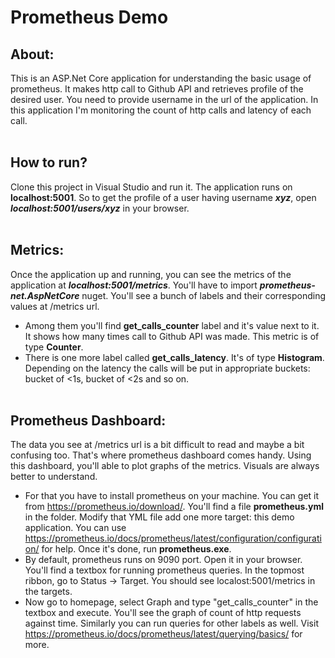 # Prometheus Demo

## About: <br/>
This is an ASP.Net Core application for understanding the basic usage of prometheus. It makes http call to Github API and retrieves profile of the desired user. You need to provide username in the url of the application. In this application I'm monitoring the count of http calls and latency of each call.<br/><br/>


## How to run?<br/>
Clone this project in Visual Studio and run it. The application runs on **localhost:5001**. So to get the profile of a user having username ***xyz***, open ***localhost:5001/users/xyz*** in your browser.<br/><br/>


## Metrics:
Once the application up and running, you can see the metrics of the application at ***localhost:5001/metrics***. You'll have to import ***prometheus-net.AspNetCore*** nuget.
You'll see a bunch of labels and their corresponding values at /metrics url.<br/>
- Among them you'll find **get_calls_counter** label and it's value next to it. It shows how many times call to Github API was made. This metric is of type **Counter**.<br/>
- There is one more label called **get_calls_latency**. It's of type **Histogram**. Depending on the latency the calls will be put in appropriate buckets: bucket of <1s, bucket of <2s and so on.<br/><br/>


## Prometheus Dashboard:
The data you see at /metrics url is a bit difficult to read and maybe a bit confusing too. That's where prometheus dashboard comes handy. Using this dashboard, you'll able to plot graphs of the metrics. Visuals are always better to understand.<br/>
- For that you have to install prometheus on your machine. You can get it from https://prometheus.io/download/. You'll find a file **prometheus.yml** in the folder. Modify that YML file add one more target: this demo application. You can use https://prometheus.io/docs/prometheus/latest/configuration/configuration/ for help. Once it's done, run **prometheus.exe**. <br/>
- By default, prometheus runs on 9090 port. Open it in your browser. You'll find a textbox for running prometheus queries. In the topmost ribbon, go to Status -> Target. You should see localost:5001/metrics in the targets.
- Now go to homepage, select Graph and type "get_calls_counter" in the textbox and execute. You'll see the graph of count of http requests against time. Similarly you can run queries for other labels as well. Visit https://prometheus.io/docs/prometheus/latest/querying/basics/ for more.
